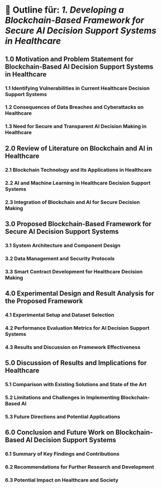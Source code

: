 # 🧭 Outline für: *1. Developing a Blockchain-Based Framework for Secure AI Decision Support Systems in Healthcare*

## 1.0 Motivation and Problem Statement for Blockchain-Based AI Decision Support Systems in Healthcare
### 1.1 Identifying Vulnerabilities in Current Healthcare Decision Support Systems
### 1.2 Consequences of Data Breaches and Cyberattacks on Healthcare
### 1.3 Need for Secure and Transparent AI Decision Making in Healthcare

## 2.0 Review of Literature on Blockchain and AI in Healthcare
### 2.1 Blockchain Technology and Its Applications in Healthcare
### 2.2 AI and Machine Learning in Healthcare Decision Support Systems
### 2.3 Integration of Blockchain and AI for Secure Decision Making

## 3.0 Proposed Blockchain-Based Framework for Secure AI Decision Support Systems
### 3.1 System Architecture and Component Design
### 3.2 Data Management and Security Protocols
### 3.3 Smart Contract Development for Healthcare Decision Making

## 4.0 Experimental Design and Result Analysis for the Proposed Framework
### 4.1 Experimental Setup and Dataset Selection
### 4.2 Performance Evaluation Metrics for AI Decision Support Systems
### 4.3 Results and Discussion on Framework Effectiveness

## 5.0 Discussion of Results and Implications for Healthcare
### 5.1 Comparison with Existing Solutions and State of the Art
### 5.2 Limitations and Challenges in Implementing Blockchain-Based AI
### 5.3 Future Directions and Potential Applications

## 6.0 Conclusion and Future Work on Blockchain-Based AI Decision Support Systems
### 6.1 Summary of Key Findings and Contributions
### 6.2 Recommendations for Further Research and Development
### 6.3 Potential Impact on Healthcare and Society
